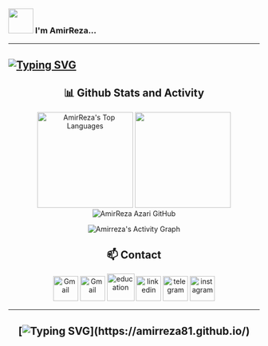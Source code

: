 ### <img src="https://media.giphy.com/media/VgCDAzcKvsR6OM0uWg/giphy.gif" width="50"> I'm AmirReza...
---
[![Typing SVG](https://readme-typing-svg.demolab.com?font=Fira+Code&pause=1000&color=53F7CF&width=435&lines=Computer+Vision+Enthusiast)](https://github.com/Amirreza81)
---

<div align="center">
<!-- <div align="center">
  <img src="https://github-readme-stats.vercel.app/api?username=Amirreza81&hide_title=false&hide_rank=false&show_icons=true&include_all_commits=true&count_private=true&disable_animations=false&theme=react&locale=en&hide_border=false" height="150" alt="stats graph"  />
  <img src="https://streak-stats.demolab.com?user=Amirreza81&locale=en&mode=daily&theme=react&hide_border=false&border_radius=5" height="150" alt="streak graph"  />
</div>

<!-- <div align="center">
  <img src="http://github-profile-summary-cards.vercel.app/api/cards/profile-details?username=Amirreza81&theme=react"&area=true&hide_border=false&order=5" height="212" />
</div>

<div align="center">
  <img src="https://github-readme-activity-graph.vercel.app/graph?username=Amirreza81&radius=16&theme=react&area=true&order=5&hide_border=false" height="260" alt="activity-graph graph"  />
</div>

<div align="center">
  <img src="https://github-readme-stats.vercel.app/api/top-langs?username=Amirreza81&locale=en&hide_title=false&layout=compact&card_width=320&langs_count=12&theme=react&hide_border=false&order=2" height="230" alt="languages graph"  />
</div> -->



## 📊 Github Stats and Activity

  <img alt="AmirReza's Top Languages" src="https://denvercoder1-github-readme-stats.vercel.app/api/top-langs/?username=Amirreza81&langs_count=8&layout=compact&theme=react&hide_border=true&bg_color=1F222E&title_color=53F7CF&icon_color=53F7CF&hide=Jupyter%20Notebook,Roff" height="192px"/></a>
  <img src="https://streak-stats.demolab.com?user=Amirreza81&layout=compact&theme=react&hide_border=true&bg_color=1F222E&title_color=53F7CF&icon_color=53F7CF" height="192px"/>
  <br/>
  ![AmirReza Azari GitHub](https://github-readme-stats.vercel.app/api?username=Amirreza81&show_icons=True&theme=react)

 <img alt="Amirreza's Activity Graph" src="https://github-readme-activity-graph.vercel.app/graph/?username=Amirreza81&bg_color=1F222E&color=53F7CF&line=53F7CF&point=FFFFFF&hide_border=true&area=true" /></a>


## 📫 Contact

<a href="mailto:amirrezaazari1381@gmail.com"><img width="50" height="50" src="https://img.icons8.com/ios-filled/50/gmail-new.png" alt="Gmail"/></a>
<a href="mailto:amirrezaazari1001@gmail.com"><img width="50" height="50" src="https://img.icons8.com/ios-filled/50/gmail-new.png" alt="Gmail"/></a>
<a href="mailto:amirrrr.azariii123@sharif.edu"><img width="55" height="55" src="https://img.icons8.com/glyph-neue/64/education.png" alt="education"/></a>
<a href="https://www.linkedin.com/in/amirreza-azari-2b3a13229/"><img width="50" height="50" src="https://img.icons8.com/ios-filled/50/linkedin.png" alt="linkedin"/></a>
<a href="https://t.me/AmirReza_Azari"><img width="50" height="50" src="https://img.icons8.com/ios-filled/50/telegram.png" alt="telegram"/></a>
<a href="https://www.instagram.com/amirrezaazari_/"><img width="50" height="50" src="https://img.icons8.com/ios-filled/50/instagram-new--v1.png" alt="instagram"/></a>

---
[![Typing SVG](https://readme-typing-svg.demolab.com?font=Fira+Code&pause=1000&color=53F7CF&repeat=false&width=435&lines=Click+here+and+see+my+website!)](https://amirreza81.github.io/)
---
<!--
[![](https://visitcount.itsvg.in/api?id=Amirreza81&label=Profile%20Views&color=3&icon=0&pretty=true)](https://github.com/Amirreza81)
-->
